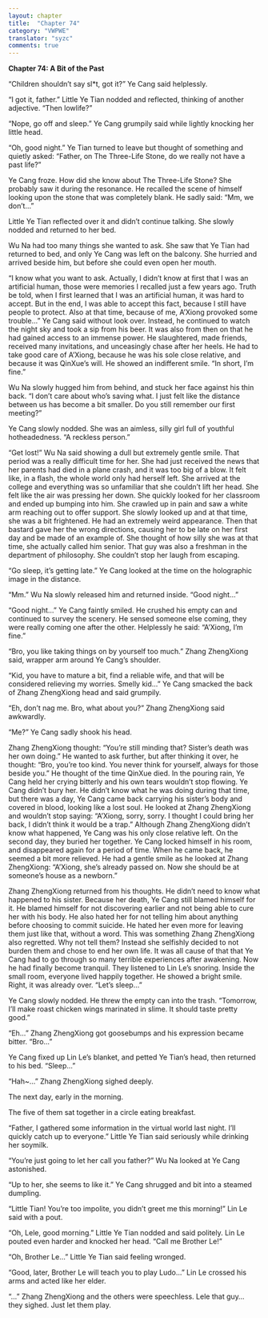 ```yaml
---
layout: chapter
title:  "Chapter 74"
category: "VWPWE"
translator: "syzc"
comments: true
---
```


**Chapter 74: A Bit of the Past**
 
“Children shouldn’t say sl*t, got it?” Ye Cang said helplessly.
 
“I got it, father.” Little Ye Tian nodded and reflected, thinking of another adjective. “Then lowlife?”
 
“Nope, go off and sleep.” Ye Cang grumpily said while lightly knocking her little head.
 
“Oh, good night.” Ye Tian turned to leave but thought of something and quietly asked: “Father, on The Three-Life Stone, do we really not have a past life?”
 
Ye Cang froze. How did she know about The Three-Life Stone? She probably saw it during the resonance. He recalled the scene of himself looking upon the stone that was completely blank. He sadly said: “Mm, we don’t…”
 
Little Ye Tian reflected over it and didn’t continue talking. She slowly nodded and returned to her bed.
 
Wu Na had too many things she wanted to ask. She saw that Ye Tian had returned to bed, and only Ye Cang was left on the balcony. She hurried and arrived beside him, but before she could even open her mouth. 
 
“I know what you want to ask. Actually, I didn’t know at first that I was an artificial human, those were memories I recalled just a few years ago. Truth be told, when I first learned that I was an artificial human, it was hard to accept. But in the end, I was able to accept this fact, because I still have people to protect. Also at that time, because of me, A’Xiong provoked some trouble...” Ye Cang said without look over. Instead, he continued to watch the night sky and took a sip from his beer. It was also from then on that he had gained access to an immense power. He slaughtered, made friends, received many invitations, and unceasingly chase after her heels. He had to take good care of A’Xiong, because he was his sole close relative, and because it was QinXue’s will. He showed an indifferent smile. “In short, I’m fine.”
 
Wu Na slowly hugged him from behind, and stuck her face against his thin back. “I don’t care about who’s saving what. I just felt like the distance between us has become a bit smaller. Do you still remember our first meeting?”
 
Ye Cang slowly nodded. She was an aimless, silly girl full of youthful hotheadedness. “A reckless person.”
 
“Get lost!” Wu Na said showing a dull but extremely gentle smile. That period was a really difficult time for her. She had just received the news that her parents had died in a plane crash, and it was too big of a blow. It felt like, in a flash, the whole world only had herself left. She arrived at the college and everything was so unfamiliar that she couldn’t lift her head. She felt like the air was pressing her down. She quickly looked for her classroom and ended up bumping into him. She crawled up in pain and saw a white arm reaching out to offer support. She slowly looked up and at that time, she was a bit frightened. He had an extremely weird appearance. Then that bastard gave her the wrong directions, causing her to be late on her first day and be made of an example of. She thought of how silly she was at that time, she actually called him senior. That guy was also a freshman in the department of philosophy. She couldn’t stop her laugh from escaping.
 
“Go sleep, it’s getting late.” Ye Cang looked at the time on the holographic image in the distance.
 
“Mm.” Wu Na slowly released him and returned inside. “Good night…”
 
“Good night…” Ye Cang faintly smiled. He crushed his empty can and continued to survey the scenery. He sensed someone else coming, they were really coming one after the other. Helplessly he said: “A’Xiong, I’m fine.”
 
“Bro, you like taking things on by yourself too much.” Zhang ZhengXiong said, wrapper arm around Ye Cang’s shoulder. 
 
“Kid, you have to mature a bit, find a reliable wife, and that will be considered relieving my worries. Smelly kid...” Ye Cang smacked the back of Zhang ZhengXiong head and said grumpily.
 
“Eh, don’t nag me. Bro, what about you?” Zhang ZhengXiong said awkwardly.
 
“Me?” Ye Cang sadly shook his head.
 
Zhang ZhengXiong thought: “You’re still minding that? Sister’s death was her own doing.” He wanted to ask further, but after thinking it over, he thought: “Bro, you’re too kind. You never think for yourself, always for those beside you.” He thought of the time QinXue died. In the pouring rain, Ye Cang held her crying bitterly and his own tears wouldn’t stop flowing. Ye Cang didn’t bury her. He didn’t know what he was doing during that time, but there was a day, Ye Cang came back carrying his sister’s body and covered in blood, looking like a lost soul. He looked at Zhang ZhengXiong and wouldn’t stop saying: “A’Xiong, sorry, sorry. I thought I could bring her back, I didn’t think it would be a trap.” Although Zhang ZhengXiong didn’t know what happened, Ye Cang was his only close relative left. On the second day, they buried her together. Ye Cang locked himself in his room, and disappeared again for a period of time. When he came back, he seemed a bit more relieved. He had a gentle smile as he looked at Zhang ZhengXiong: “A’Xiong, she’s already passed on. Now she should be at someone’s house as a newborn.”
 
Zhang ZhengXiong returned from his thoughts. He didn’t need to know what happened to his sister. Because her death, Ye Cang still blamed himself for it. He blamed himself for not discovering earlier and not being able to cure her with his body. He also hated her for not telling him about anything before choosing to commit suicide. He hated her even more for leaving them just like that, without a word. This was something Zhang ZhengXiong also regretted. Why not tell them? Instead she selfishly decided to not burden them and chose to end her own life. It was all cause of that that Ye Cang had to go through so many terrible experiences after awakening. Now he had finally become tranquil. They listened to Lin Le’s snoring. Inside the small room, everyone lived happily together. He showed a bright smile. Right, it was already over. “Let’s sleep...”
 
Ye Cang slowly nodded. He threw the empty can into the trash. “Tomorrow, I’ll make roast chicken wings marinated in slime. It should taste pretty good.”
 
“Eh…” Zhang ZhengXiong got goosebumps and his expression became bitter. “Bro...” 
 
Ye Cang fixed up Lin Le’s blanket, and petted Ye Tian’s head, then returned to his bed. “Sleep...”
 
“Hah~...” Zhang ZhengXiong sighed deeply.
 
The next day, early in the morning.
 
The five of them sat together in a circle eating breakfast.
 
“Father, I gathered some information in the virtual world last night. I’ll quickly catch up to everyone.” Little Ye Tian said seriously while drinking her soymilk.
 
“You’re just going to let her call you father?” Wu Na looked at Ye Cang astonished.
 
“Up to her, she seems to like it.” Ye Cang shrugged and bit into a steamed dumpling.
 
“Little Tian! You’re too impolite, you didn’t greet me this morning!” Lin Le said with a pout.
 
“Oh, Lele, good morning.” Little Ye Tian nodded and said politely. Lin Le pouted even harder and knocked her head. “Call me Brother Le!”
 
“Oh, Brother Le…” Little Ye Tian said feeling wronged.
 
“Good, later, Brother Le will teach you to play Ludo...” Lin Le crossed his arms and acted like her elder.
 
“...” Zhang ZhengXiong and the others were speechless. Lele that guy… they sighed. Just let them play.
